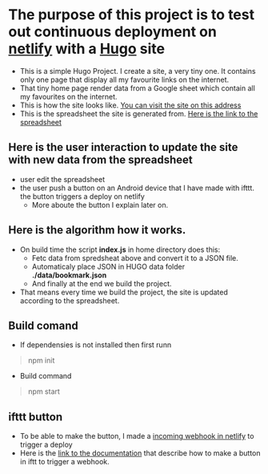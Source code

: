 # The purpose of this project is to test out continuous deployment on [netlify](https://www.netlify.com/) with a [Hugo](https://gohugo.io/) site
- This is a simple Hugo Project. I create a site, a very tiny one. It contains only one page that display all my favourite links on the internet. 
- That tiny home page render data from a Google sheet which contain all my favourites on the internet. 
- This is how the site looks like. [You can visit the site on this address](https://viksaas.netlify.com/)
- This is the spreadsheet the site is generated from. [Here is the link to the spreadsheet](https://drive.google.com/open?id=1MGUALaxpQ8yfZgCP4q0OJ0Bz5rul_kIs)

##  Here is the user interaction to update the site with new data from the spreadsheet
- user edit the spreadsheet
- the user push a button on an Android device that I have made with ifttt. the button triggers a deploy on netlify
  - More aboute the button I explain later on.

## Here is the algorithm how it works. 
- On build time the script **index.js** in home directory does this:
    - Fetc data from spredsheat above and convert it to a JSON file.
    - Automaticaly place JSON in HUGO data folder **./data/bookmark.json**
    - And finally at the end we build the project.
- That means every time we build the project, the site is updated according to the spreadsheet.

## Build comand
- If dependensies is not installed then first runn
> npm init
- Build command
> npm start

## ifttt button
- To be able to make the button, I made a [incoming webhook in netlify](https://www.netlify.com/docs/webhooks/) to trigger a deploy
- Here is the [link to the documentation](https://vninja.net/2018/12/13/netlify-webhooks/) that describe how to make a button in iftt to trigger a webhook.
